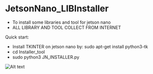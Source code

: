 # JetsonNano_LIBInstaller
- To install some libraries and tool for jetson nano
- ALL LIBRARY AND TOOL COLLECT FROM INTERNET

Quick start:
- Install TKINTER on jetson nano by:
    sudo apt-get install python3-tk
 - cd Installer_tool
 - sudo python3 JN_INSTALLER.py

![Alt text](https://github.com/jokerpoe/JetsonNano_LIBInstaller/blob/master/JNLI-tk.png "Optional title")
